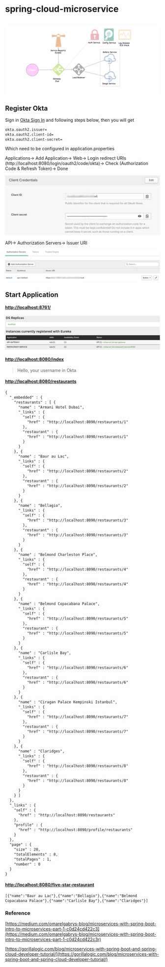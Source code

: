 # spring-cloud-microservice

&#8194;&#8194; ![enter image description here](https://github.com/VickyFengYu/spring-cloud-microservice/blob/master/image/microservice.png?raw=true)

## <i class="icon-folder-open"></i> Register Okta

Sign in  [Okta Sign In](https://login.okta.com/signin/) and following steps below, then you will get 

```
okta.oauth2.issuer=
okta.oauth2.client-id=
okta.oauth2.client-secret=
```
Which need to be configured in application.properties


Applications-> Add Application-> Web-> Login redirect URIs (http://localhost:8080/login/oauth2/code/okta)-> Check (Authorization Code & Refresh Token)-> Done

![enter image description here](https://github.com/VickyFengYu/spring-cloud-microservice/blob/master/image/client-credentials.jpg?raw=true)

API-> Authorization Servers-> Issuer URI

![enter image description here](https://github.com/VickyFengYu/spring-cloud-microservice/blob/master/image/authorization-servers.jpg?raw=true)


## <i class="icon-folder-open"></i> Start Application

#### <i class="icon-folder-open"></i> [http://localhost:8761/](http://localhost:8761/)

![enter image description here](https://github.com/VickyFengYu/spring-cloud-microservice/blob/master/image/eureka-service.jpg?raw=true)


#### <i class="icon-folder-open"></i> [http://localhost:8080/index](http://localhost:8080/index)

> Hello, your username in Okta


#### <i class="icon-folder-open"></i> [http://localhost:8080/restaurants](http://localhost:8080/restaurants)

```
{
  "_embedded" : {
    "restaurants" : [ {
      "name" : "Armani Hotel Dubai",
      "_links" : {
        "self" : {
          "href" : "http://localhost:8090/restaurants/1"
        },
        "restaurant" : {
          "href" : "http://localhost:8090/restaurants/1"
        }
      }
    }, {
      "name" : "Baur au Lac",
      "_links" : {
        "self" : {
          "href" : "http://localhost:8090/restaurants/2"
        },
        "restaurant" : {
          "href" : "http://localhost:8090/restaurants/2"
        }
      }
    }, {
      "name" : "Bellagio",
      "_links" : {
        "self" : {
          "href" : "http://localhost:8090/restaurants/3"
        },
        "restaurant" : {
          "href" : "http://localhost:8090/restaurants/3"
        }
      }
    }, {
      "name" : "Belmond Charleston Place",
      "_links" : {
        "self" : {
          "href" : "http://localhost:8090/restaurants/4"
        },
        "restaurant" : {
          "href" : "http://localhost:8090/restaurants/4"
        }
      }
    }, {
      "name" : "Belmond Copacabana Palace",
      "_links" : {
        "self" : {
          "href" : "http://localhost:8090/restaurants/5"
        },
        "restaurant" : {
          "href" : "http://localhost:8090/restaurants/5"
        }
      }
    }, {
      "name" : "Carlisle Bay",
      "_links" : {
        "self" : {
          "href" : "http://localhost:8090/restaurants/6"
        },
        "restaurant" : {
          "href" : "http://localhost:8090/restaurants/6"
        }
      }
    }, {
      "name" : "Ciragan Palace Kempinski Istanbul",
      "_links" : {
        "self" : {
          "href" : "http://localhost:8090/restaurants/7"
        },
        "restaurant" : {
          "href" : "http://localhost:8090/restaurants/7"
        }
      }
    }, {
      "name" : "Claridges",
      "_links" : {
        "self" : {
          "href" : "http://localhost:8090/restaurants/8"
        },
        "restaurant" : {
          "href" : "http://localhost:8090/restaurants/8"
        }
      }
    } ]
  },
  "_links" : {
    "self" : {
      "href" : "http://localhost:8090/restaurants"
    },
    "profile" : {
      "href" : "http://localhost:8090/profile/restaurants"
    }
  },
  "page" : {
    "size" : 20,
    "totalElements" : 8,
    "totalPages" : 1,
    "number" : 0
  }
}
```


#### <i class="icon-folder-open"></i> [http://localhost:8080/five-star-restaurant](http://localhost:8080/five-star-restaurant)

```
[{"name":"Baur au Lac"},{"name":"Bellagio"},{"name":"Belmond Copacabana Palace"},{"name":"Carlisle Bay"},{"name":"Claridges"}]
```

### <i class="icon-folder-open"></i> Reference

[https://medium.com/omarelgabrys-blog/microservices-with-spring-boot-intro-to-microservices-part-1-c0d24cd422c3](https://medium.com/omarelgabrys-blog/microservices-with-spring-boot-intro-to-microservices-part-1-c0d24cd422c3r)

[https://gorillalogic.com/blog/microservices-with-spring-boot-and-spring-cloud-developer-tutorial/](https://gorillalogic.com/blog/microservices-with-spring-boot-and-spring-cloud-developer-tutorial/)


